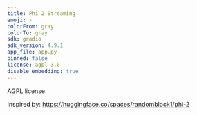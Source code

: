 ```yaml
---
title: Phi 2 Streaming
emoji: ⚡
colorFrom: gray
colorTo: gray
sdk: gradio
sdk_version: 4.9.1
app_file: app.py
pinned: false
license: agpl-3.0
disable_embedding: true
---
```


AGPL license

Inspired by: https://huggingface.co/spaces/randomblock1/phi-2
